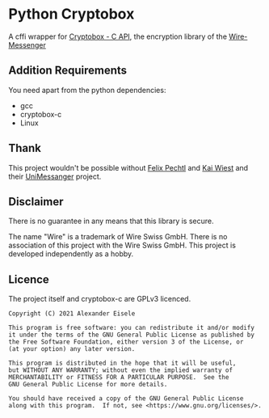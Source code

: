 # Python Cryptobox

A cffi wrapper for [Cryptobox - C API](https://github.com/wireapp/cryptobox-c),
the encryption library of the [Wire-Messenger](https://wire.com)

## Addition Requirements
You need apart from the python dependencies:

- gcc
- cryptobox-c
- Linux

## Thank
This project wouldn't be possible without [Felix Pechtl](https://github.com/Fi0x) and
[Kai Wiest](https://github.com/Gametunes) and their 
[UniMessanger](https://github.com/Fi0x/UniMessenger) project.

## Disclaimer
There is no guarantee in any means that this library is secure.

The name "Wire" is a trademark of Wire Swiss GmbH.
There is no association of this project with the Wire Swiss GmbH.
This project is developed independently as a hobby.

## Licence

The project itself and cryptobox-c are GPLv3 licenced.

    Copyright (C) 2021 Alexander Eisele

    This program is free software: you can redistribute it and/or modify
    it under the terms of the GNU General Public License as published by
    the Free Software Foundation, either version 3 of the License, or
    (at your option) any later version.

    This program is distributed in the hope that it will be useful,
    but WITHOUT ANY WARRANTY; without even the implied warranty of
    MERCHANTABILITY or FITNESS FOR A PARTICULAR PURPOSE.  See the
    GNU General Public License for more details.

    You should have received a copy of the GNU General Public License
    along with this program.  If not, see <https://www.gnu.org/licenses/>.
